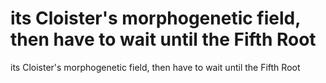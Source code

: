 # its Cloister's morphogenetic field, then have to wait until the Fifth Root

its Cloister's morphogenetic field, then have to wait until the Fifth Root